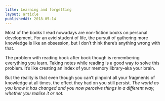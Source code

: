 ```yaml
---
title: Learning and forgetting
layout: article
publishedAt: 2018-05-14
---
```


Most of the books I read nowadays are non-fiction books on personal development. For an avid student of life, the pursuit of gathering more knowledge is like an obsession, but I don’t think there’s anything wrong with that.

The problem with reading book after book though is remembering everything you learn. Taking notes while reading is a good way to solve this problem. It’s like creating an index of your memory library–aka your brain.

But the reality is that even though you can’t pinpoint all your fragments of knowledge at all times, the effect they had on you still persist. _The world as you know it has changed and you now perceive things in a different way, whether you realise it or not._
